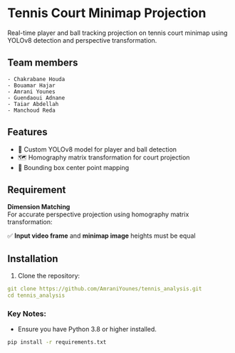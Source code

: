 # Tennis Court Minimap Projection
Real-time player and ball tracking projection on tennis court minimap using YOLOv8 detection and perspective transformation.

## Team members
    - Chakrabane Houda
    - Bouamar Hajar
    - Amrani Younes
    - Guendaoui Adnane
    - Taiar Abdellah
    - Manchoud Reda

## Features
- 🎾 Custom YOLOv8 model for player and ball detection
- 🗺️ Homography matrix transformation for court projection
- 📍 Bounding box center point mapping


## Requirement

**Dimension Matching**  
For accurate perspective projection using homography matrix transformation:  

✅ **Input video frame** and **minimap image** heights must be equal  


## Installation

1. Clone the repository:
```yaml
git clone https://github.com/AmraniYounes/tennis_analysis.git
cd tennis_analysis
```

### Key Notes:
- Ensure you have Python 3.8 or higher installed.
```bash
pip install -r requirements.txt
```